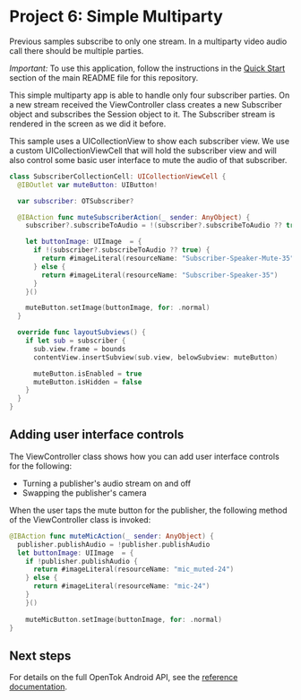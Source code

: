 # Project 6: Simple Multiparty

Previous samples subscribe to only one stream. In a multiparty video audio call
there should be multiple parties.

*Important:* To use this application, follow the instructions in the
[Quick Start](../README.md#quick-start) section of the main README file
for this repository.

This simple multiparty app is able to handle only four subscriber parties. On a
new stream received the ViewController class creates a new Subscriber object and
subscribes the Session object to it. The Subscriber stream is rendered in the
screen as we did it before.

This sample uses a UICollectionView to show each subscriber view. We use a custom
UICollectionViewCell that will hold the subscriber view and will also control some
basic user interface to mute the audio of that subscriber.

```swift
class SubscriberCollectionCell: UICollectionViewCell {
  @IBOutlet var muteButton: UIButton!

  var subscriber: OTSubscriber?

  @IBAction func muteSubscriberAction(_ sender: AnyObject) {
    subscriber?.subscribeToAudio = !(subscriber?.subscribeToAudio ?? true)

    let buttonImage: UIImage  = {
      if !(subscriber?.subscribeToAudio ?? true) {
        return #imageLiteral(resourceName: "Subscriber-Speaker-Mute-35")
      } else {
        return #imageLiteral(resourceName: "Subscriber-Speaker-35")
      }
    }()

    muteButton.setImage(buttonImage, for: .normal)
  }

  override func layoutSubviews() {
    if let sub = subscriber {
      sub.view.frame = bounds
      contentView.insertSubview(sub.view, belowSubview: muteButton)

      muteButton.isEnabled = true
      muteButton.isHidden = false
    }
  }
}
```

## Adding user interface controls

The ViewController class shows how you can add user interface controls for the following:

* Turning a publisher's audio stream on and off
* Swapping the publisher's camera

When the user taps the mute button for the publisher, the following method of the ViewController 
class is invoked:

```swift
@IBAction func muteMicAction(_ sender: AnyObject) {
  publisher.publishAudio = !publisher.publishAudio
  let buttonImage: UIImage  = {
    if !publisher.publishAudio {
      return #imageLiteral(resourceName: "mic_muted-24")
    } else {
      return #imageLiteral(resourceName: "mic-24")
    }
    }()
                                                                                                      
    muteMicButton.setImage(buttonImage, for: .normal)
}
```

## Next steps

For details on the full OpenTok Android API, see the [reference
documentation](https://tokbox.com/developer/sdks/ios/reference/index.html).
